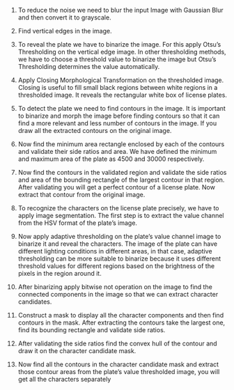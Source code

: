 1. To reduce the noise we need to blur the input Image with Gaussian Blur and then convert it to grayscale.
2. Find vertical edges in the image.
3. To reveal the plate we have to binarize the image. For this apply Otsu’s Thresholding on the vertical edge image. In other thresholding methods, we have to choose a threshold value to binarize the image but Otsu’s Thresholding determines the value automatically.
4. Apply Closing Morphological Transformation on the thresholded image. Closing is useful to fill small black regions between white regions in a thresholded image. It reveals the rectangular white box of license plates.
5. To detect the plate we need to find contours in the image. It is important to binarize and morph the image before finding contours so that it can find a more relevant and less number of contours in the image. If you draw all the extracted contours on the original image.
6. Now find the minimum area rectangle enclosed by each of the contours and validate their side ratios and area. We have defined the minimum and maximum area of the plate as 4500 and 30000 respectively.

7. Now find the contours in the validated region and validate the side ratios and area of the bounding rectangle of the largest contour in that region. After validating you will get a perfect contour of a license plate. Now extract that contour from the original image.
8.  To recognize the characters on the license plate precisely, we have to apply image segmentation. The first step is to extract the value channel from the HSV format of the plate’s image.

9. Now apply adaptive thresholding on the plate’s value channel image to binarize it and reveal the characters. The image of the plate can have different lighting conditions in different areas, in that case, adaptive thresholding can be more suitable to binarize because it uses different threshold values for different regions based on the brightness of the pixels in the region around it.

10. After binarizing apply bitwise not operation on the image to find the connected components in the image so that we can extract character candidates.

11. Construct a mask to display all the character components and then find contours in the mask. After extracting the contours take the largest one, find its bounding rectangle and validate side ratios.

12. After validating the side ratios find the convex hull of the contour and draw it on the character candidate mask.

13. Now find all the contours in the character candidate mask and extract those contour areas from the plate’s value thresholded image, you will get all the characters separately

